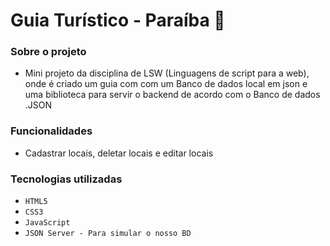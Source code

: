 # Guia Turístico - Paraíba 🌵
### Sobre o projeto
- Mini projeto da disciplina de LSW (Linguagens de script para a web), onde é criado um guia com com um Banco de dados local em json e uma biblioteca para servir o backend de acordo com o Banco de dados .JSON
### Funcionalidades
- Cadastrar locais, deletar locais e editar locais
### Tecnologias utilizadas
- `` HTML5 ``
- `` CSS3 ``
- `` JavaScript ``
- `` JSON Server - Para simular o nosso BD ``
